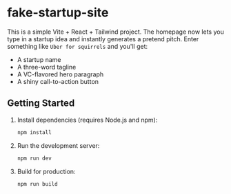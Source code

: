 # fake-startup-site

This is a simple Vite + React + Tailwind project. The homepage now lets you type in a startup idea and instantly generates a pretend pitch. Enter something like `Uber for squirrels` and you'll get:

- A startup name
- A three-word tagline
- A VC-flavored hero paragraph
- A shiny call-to-action button

## Getting Started

1. Install dependencies (requires Node.js and npm):
   ```bash
   npm install
   ```
2. Run the development server:
   ```bash
   npm run dev
   ```
3. Build for production:
   ```bash
   npm run build
   ```
